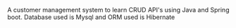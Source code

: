 A customer management system to learn CRUD API's using Java and Spring boot. Database used is Mysql and ORM used is Hibernate
